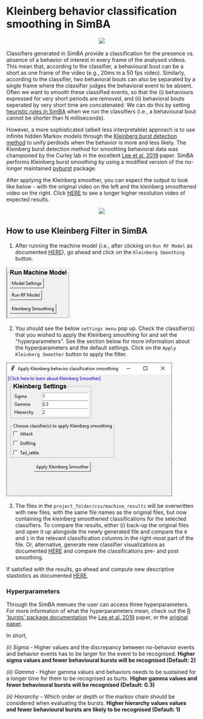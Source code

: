 # Kleinberg behavior classification smoothing in SimBA

<p align="center">
<img src="https://github.com/sgoldenlab/simba/blob/master/images/Kleinberg_1.png" />
</p>

Classifiers generated in SimBA provide a classification for the presence vs. absence of a behavior of interest in every frame of the analysed videos. This mean that, according to the classifier, a behavioural bout can be a short as one frame of the video (e.g., 20ms in a 50 fps video). Similarly, according to the classifier, two behavioral bouts can also be separated by a single frame where the classifier judges the behavioral event to be absent. Often we want to smooth these classified events, so that the (i) behaviours expressed for very short periods are removed, and (ii) behavioral bouts seperated by very short time are concatenated. We can do this by setting [heuristic rules in SimBA](https://github.com/sgoldenlab/simba/blob/master/docs/Scenario2.md#part-3-run-the-classifier-on-new-data) when we run the classifiers (i.e., a behavioural bout cannot be shorter than N milliseconds). 

However, a more sophisticated (albeit less interpretable) approach is to use infinite hidden Markov models through the [Kleinberg burst detection method](https://link.springer.com/article/10.1023/A:1024940629314) to unify perdiods when the behavior is more and less likely. The Kleinberg burst detection method for smoothing behavioral data was championed by the Curley lab in the excellent [Lee et al. 2019](https://journals.plos.org/plosone/article/comments?id=10.1371/journal.pone.0220596) paper. SimBA performs Kleinberg burst smoothing by using a modified version of the no-longer maintained [pyburst](https://pypi.org/project/pybursts/) package. 

After applying the Kleinberg smoother, you can expect the output to look like below - with the original video on the left and the kleinberg smoothened video on the right. Click [HERE](https://youtu.be/HRzQ64nupM0) to see a longer higher resolution video of expected results. 


<p align="center">
  <img src="https://github.com/sgoldenlab/simba/blob/master/images/klenberg.gif" width="850"/>
</p>



 ## How to use Kleinberg Filter in SimBA
 
1. After running the machine model (i.e., after clicking on `Run RF Model` as documented [HERE](https://github.com/sgoldenlab/simba/blob/master/docs/tutorial.md#step-8-run-machine-model)), go ahead and click on the `Kleinberg Smoothing` button.
 
 ![](/images/kleinberg1.PNG)
 
2. You should see the below `settings menu` pop up. Check the classifier(s) that you wished to apply the Kleinberg smoothing for and set the "hyperparameters". See the section below for more information about the hyperparameters and the default settings. Click on the `Apply Kleinberg Smoother` button to apply the filter.

![](/images/kleinberg2.PNG)

3. The files in the `project_folder/csv/machine_results` will be overwritten with new files, with the same file names as the original files, but now containing the kleinberg smoothened classifications for the selected classifiers. To compare the results, either (i) back-up the original files and open it up alongside the newly generated file and compare the `0` and `1` in the relevant classification columns in the right-most part of the file. Or, alternative, generate new classifier visualizations as documented [HERE](https://github.com/sgoldenlab/simba/blob/master/docs/Scenario2.md#part-5--visualizing-machine-predictions) and compare the classifications pre- and post smoothing. 

If satisfied with the results, go ahead and compute new descriptive stastistics as documented [HERE](https://github.com/sgoldenlab/simba/blob/master/docs/tutorial.md#step-9-analyze-machine-results).


### Hyperparameters

Through the SimBA menues the user can access three hyperparameters. For more information of what the hyperparameters mean, check out the [R 'bursts' package documentation](https://cran.r-project.org/web/packages/bursts/bursts.pdf) the [Lee et al. 2019](https://journals.plos.org/plosone/article/comments?id=10.1371/journal.pone.0220596) paper, or the [original paper](https://link.springer.com/article/10.1023/A:1024940629314). 

In short,

*(i) Sigma* - Higher values and the discrepancy between no-behavior events and behavior events has to be larger for the event to be recognised. **Higher sigma values and fewer behavioural bursts will be recognised (Default: 2)** 

*(ii) Gamma* - Higher gamma values and behaviors needs to be sustained for a longer time for them to be recognised as burts. **Higher gamma values and fewer behavioural bursts will be recognised (Default: 0.3)**

 *(ii) Hierarchy* - Which order or depth or the markov chain should be considered when evaluating the bursts. **Higher hierarchy values values and fewer behavioural bursts are likely to be recognised (Default: 1)**

